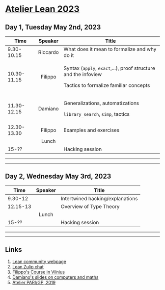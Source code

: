 # [Atelier Lean 2023](http://www.rnta.eu/7MSRNTA/index.html)

## Day 1, Tuesday May 2nd, 2023

| Time        | Speaker  | Title |
| -           | :-:      | - |
| 9.30-10.15  | Riccardo | What does it mean to formalize and why do it |
| 10.30-11.15 | Filippo  | <p>Syntax (`apply`, `exact`,...), proof structure and the infoview</p><p>Tactics to formalize familiar concepts</p> |
| 11.30-12.15 | Damiano  | <p>Generalizations, automatizations</p><p>`library_search`, `simp`, tactics</p> |
| 12.30-13.30 | Filippo | Examples and exercises |
|             | Lunch    |
| 15-??       |          | Hacking session |

---

---

## Day 2, Wednesday May 3rd, 2023

| Time     | Speaker | Title |
| -        | :-:     | - |
| 9.30-12  |         | Intertwined hacking/explanations |
| 12.15-13 |         | Overview of Type Theory |
|          | Lunch   |
| 15-??    |         | Hacking session |

---

---

## Links

1. [Lean community webpage](https://leanprover-community.github.io/)
1. [Lean Zulip chat](https://leanprover.zulipchat.com/)
1. [Filippo's Course in Vilnius](https://github.com/faenuccio/May22_Vilnius)
1. [Damiano's slides on computers and maths](http://homepages.warwick.ac.uk/~maskal/slides/2020_ToM_Testa.pdf)
1. [Atelier PARI/GP, 2019](https://pari.math.u-bordeaux.fr/Events/PARI2019b/)
